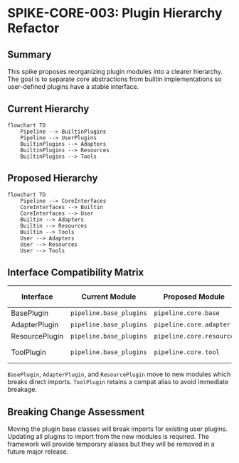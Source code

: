 # SPIKE-CORE-003: Plugin Hierarchy Refactor

## Summary
This spike proposes reorganizing plugin modules into a clearer hierarchy. The goal is to separate core abstractions from builtin implementations so user-defined plugins have a stable interface.

## Current Hierarchy
```mermaid
flowchart TD
    Pipeline --> BuiltinPlugins
    Pipeline --> UserPlugins
    BuiltinPlugins --> Adapters
    BuiltinPlugins --> Resources
    BuiltinPlugins --> Tools
```

## Proposed Hierarchy
```mermaid
flowchart TD
    Pipeline --> CoreInterfaces
    CoreInterfaces --> Builtin
    CoreInterfaces --> User
    Builtin --> Adapters
    Builtin --> Resources
    Builtin --> Tools
    User --> Adapters
    User --> Resources
    User --> Tools
```

## Interface Compatibility Matrix
| Interface | Current Module | Proposed Module | Backward Compatible |
|-----------|---------------|----------------|--------------------|
| BasePlugin | `pipeline.base_plugins` | `pipeline.core.base` | ❌ |
| AdapterPlugin | `pipeline.base_plugins` | `pipeline.core.adapter` | ❌ |
| ResourcePlugin | `pipeline.base_plugins` | `pipeline.core.resource` | ❌ |
| ToolPlugin | `pipeline.base_plugins` | `pipeline.core.tool` | ✅ (alias will exist) |

`BasePlugin`, `AdapterPlugin`, and `ResourcePlugin` move to new modules which breaks direct imports. `ToolPlugin` retains a compat alias to avoid immediate breakage.

## Breaking Change Assessment
Moving the plugin base classes will break imports for existing user plugins. Updating all plugins to import from the new modules is required. The framework will provide temporary aliases but they will be removed in a future major release.
